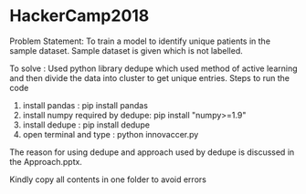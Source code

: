 # HackerCamp2018


Problem Statement:
To train a model to identify unique patients in the sample dataset.
Sample dataset is given which is not labelled.

To solve :
Used python library dedupe which used method of active learning and then divide the data into cluster to get unique entries.
Steps to run the code
1. install pandas : pip install pandas
2. install numpy required by dedupe: pip install "numpy>=1.9"
3. install dedupe : pip install dedupe
4. open terminal and type : python innovaccer.py

The reason for using dedupe and approach used by dedupe is discussed in the Approach.pptx.


Kindly copy all contents in one folder to avoid errors
